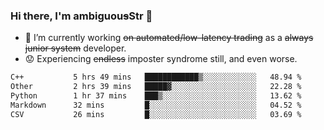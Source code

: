 ### Hi there, I'm ambiguou~~s~~Str 👋

<!--
**ambiguoustexture/ambiguoustexture** is a ✨ _special_ ✨ repository because its `README.md` (this file) appears on your GitHub profile.

Here are some ideas to get you started:
-->
- 🔭 I’m currently working ~~on automated/low-latency trading~~ as a ~~always junior system~~ developer.
- :worried: Experiencing ~~endless~~ imposter syndrome still, and even worse.

<!--START_SECTION:waka-->

```txt
C++           5 hrs 49 mins   ████████████▒░░░░░░░░░░░░   48.94 %
Other         2 hrs 39 mins   █████▓░░░░░░░░░░░░░░░░░░░   22.28 %
Python        1 hr 37 mins    ███▒░░░░░░░░░░░░░░░░░░░░░   13.62 %
Markdown      32 mins         █░░░░░░░░░░░░░░░░░░░░░░░░   04.52 %
CSV           26 mins         █░░░░░░░░░░░░░░░░░░░░░░░░   03.69 %
```

<!--END_SECTION:waka-->
